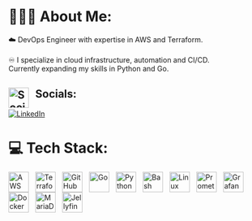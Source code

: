 # 👨🏻‍💻 About Me:
☁️ DevOps Engineer with expertise in AWS and Terraform.<br><br>♾️ I specialize in cloud infrastructure, automation and CI/CD.<br> Currently expanding my skills in Python and Go.


## <img align="left" alt="Socials" width="40px" src="https://cdn.jsdelivr.net/gh/devicons/devicon@latest/icons/amazonwebservices/amazonwebservices-original-wordmark.svg" style="padding-right:10px;" /> Socials:
[![LinkedIn](https://img.shields.io/badge/LinkedIn-%230077B5.svg?logo=linkedin&logoColor=white)](https://linkedin.com/in/dmanov) 

# 💻 Tech Stack:
<img align="left" alt="AWS" width="40px" src="https://cdn.jsdelivr.net/gh/devicons/devicon@latest/icons/amazonwebservices/amazonwebservices-original-wordmark.svg" style="padding-right:10px;" />
<img align="left" alt="Terraform" width="40px" src="https://cdn.jsdelivr.net/gh/devicons/devicon@latest/icons/terraform/terraform-original-wordmark.svg" style="padding-right:10px;" />
<img align="left" alt="GitHub" width="40px" src="https://user-images.githubusercontent.com/3369400/139447912-e0f43f33-6d9f-45f8-be46-2df5bbc91289.png" style="padding-right:10px;" />
<img align="left" alt="Go" width="40px" src="https://cdn.jsdelivr.net/gh/devicons/devicon@latest/icons/go/go-original-wordmark.svg" style="padding-right:10px;" />
<img align="left" alt="Python" width="40px" src="https://cdn.jsdelivr.net/gh/devicons/devicon@latest/icons/python/python-original.svg" style="padding-right:10px;" />
<img align="left" alt="Bash" width="40px" src="https://cdn.jsdelivr.net/gh/devicons/devicon@latest/icons/bash/bash-original.svg" style="padding-right:10px;" />
<img align="left" alt="Linux" width="40px" src="https://cdn.jsdelivr.net/gh/devicons/devicon@latest/icons/linux/linux-original.svg" style="padding-right:10px;" />
<img align="left" alt="Prometheus" width="40px" src="https://cdn.jsdelivr.net/gh/devicons/devicon@latest/icons/prometheus/prometheus-original.svg" style="padding-right:10px;" />
<img align="left" alt="Grafana" width="40px" src="https://cdn.jsdelivr.net/gh/devicons/devicon@latest/icons/grafana/grafana-original.svg" style="padding-right:10px;" />
<img align="left" alt="Docker" width="40px" src="https://cdn.jsdelivr.net/gh/devicons/devicon@latest/icons/docker/docker-original.svg" style="padding-right:10px;" />
<img align="left" alt="MariaDB" width="40px" src="https://cdn.jsdelivr.net/gh/devicons/devicon@latest/icons/mariadb/mariadb-original.svg" style="padding-right:10px;" />
<img align="left" alt="Jellyfin" width="40px" src="https://upload.wikimedia.org/wikipedia/commons/4/41/Jellyfin_-_icon-transparent.svg" style="padding-right:10px;" /><br/>

